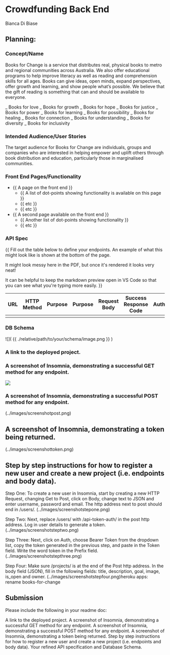 # Crowdfunding Back End

Bianca Di Biase

## Planning:

### Concept/Name

Books for Change is a service that distributes real, physical books to metro and regional communities across Australia. We also offer educational programs to help improve literacy as well as reading and comprehension skills for all ages. Books can give ideas, open minds, expand perspectives, offer growth and learning, and show people what’s possible. We believe that the gift of reading is something that can and should be available to everyone.

_ Books for love _ Books for growth _ Books for hope _ Books for justice _ Books for power _ Books for learning _ Books for possibility _ Books for healing _ Books for connection _ Books for understanding _ Books for diversity _ Books for inclusivity

### Intended Audience/User Stories

The target audience for Books for Change are individuals, groups and companies who are interested in helping empower and uplift others through book distribution and education, particularly those in marginalised communities.

### Front End Pages/Functionality

- {{ A page on the front end }}
  - {{ A list of dot-points showing functionality is available on this page }}
  - {{ etc }}
  - {{ etc }}
- {{ A second page available on the front end }}
  - {{ Another list of dot-points showing functionality }}
  - {{ etc }}

### API Spec

{{ Fill out the table below to define your endpoints. An example of what this might look like is shown at the bottom of the page.

It might look messy here in the PDF, but once it's rendered it looks very neat!

It can be helpful to keep the markdown preview open in VS Code so that you can see what you're typing more easily. }}

| URL | HTTP Method | Purpose | Purpose | Request Body | Success Response Code | Authentication/Authorisation |
| --- | ----------- | ------- | ------- | ------------ | --------------------- | ---------------------------- |
|     |             |         |         |              |                       |                              |

### DB Schema

![]( {{ ./relative/path/to/your/schema/image.png }} )

### A link to the deployed project.

### A screenshot of Insomnia, demonstrating a successful GET method for any endpoint.

<img src="screenshotget.png">

### A screenshot of Insomnia, demonstrating a successful POST method for any endpoint.

(../images/screenshotpost.png)

## A screenshot of Insomnia, demonstrating a token being returned.

(../images/screenshottoken.png)

## Step by step instructions for how to register a new user and create a new project (i.e. endpoints and body data).

Step One: To create a new user in Insomnia, start by creating a new HTTP Request, changing Get to Post, click on Body, change text to JSON and enter username, password and email. The http address next to post should end in /users/.
(../images/screenshotstepone.png)

Step Two: Next, replace /users/ with /api-token-auth/ in the post http address. Log in user details to generate a token.
(../images/screenshotsteptwo.png)

Step Three: Next, click on Auth, choose Bearer Token from the dropdown list, copy the token generated in the previous step, and paste in the Token field. Write the word token in the Prefix field.
(../images/screenshotstepthree.png)

Step Four: Make sure /projects/ is at the end of the Post http address. In the body field (JSON), fill in the following fields: title, description, goal, image, is_open and owner.
(../images/screenshotstepfour.png)heroku apps: rename books-for-change

## Submission

Please include the following in your readme doc:

A link to the deployed project.
A screenshot of Insomnia, demonstrating a successful GET method for any endpoint.
A screenshot of Insomnia, demonstrating a successful POST method for any endpoint.
A screenshot of Insomnia, demonstrating a token being returned.
Step by step instructions for how to register a new user and create a new project (i.e. endpoints and body data).
Your refined API specification and Database Schema.
